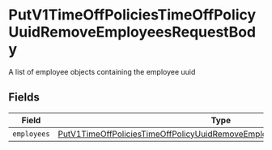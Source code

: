 # PutV1TimeOffPoliciesTimeOffPolicyUuidRemoveEmployeesRequestBody

A list of employee objects containing the employee uuid


## Fields

| Field                                                                                                                                                                             | Type                                                                                                                                                                              | Required                                                                                                                                                                          | Description                                                                                                                                                                       |
| --------------------------------------------------------------------------------------------------------------------------------------------------------------------------------- | --------------------------------------------------------------------------------------------------------------------------------------------------------------------------------- | --------------------------------------------------------------------------------------------------------------------------------------------------------------------------------- | --------------------------------------------------------------------------------------------------------------------------------------------------------------------------------- |
| `employees`                                                                                                                                                                       | [PutV1TimeOffPoliciesTimeOffPolicyUuidRemoveEmployeesRequestBodyEmployees](../../models/operations/putv1timeoffpoliciestimeoffpolicyuuidremoveemployeesrequestbodyemployees.md)[] | :heavy_minus_sign:                                                                                                                                                                | N/A                                                                                                                                                                               |